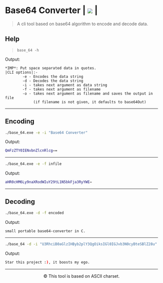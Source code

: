 # Base64 Converter | <a href="https://www.codacy.com/gh/SynAcktraa/base64-Converter/dashboard?utm_source=github.com&amp;utm_medium=referral&amp;utm_content=SynAcktraa/base64-Converter&amp;utm_campaign=Badge_Grade"><img src="https://app.codacy.com/project/badge/Grade/939d7a865e4743b4acd7c06faef5f12e"/></a> |

>A cli tool based on base64 algorithm to encode and decode data.

## Help

>`base_64 -h`

Output:

```terminal
*IMP*: Put space separated data in quotes.
|CLI options|:-
        -e - Encodes the data string
        -d - Decodes the data string
        -i - takes next argument as data string
        -f - takes next argument as filename
        -o - takes next argument as filename and saves the output in file
             (if filename is not given, it defaults to base64Out)
```
---
## Encoding

```bash
./base_64.exe -e -i "Base64 Converter"
```
Output:

```bash
QmFzZTY0IENvbnZlcnRlcg==
```
---

```bash
./base_64.exe -e -f infile
```
Output:

```bash
aHR0cHM6Ly9naXRodWIuY29tL1N5bkFja3RyYWE=
```
---
## Decoding
```bash
./base_64.exe -d -f encoded
```
Output:

```terminal
small portable base64-converter in C.
```
---
```bash
./base_64 -d -i "U3RhciB0aGlzIHByb2plY3QgOiksIGl0IGJvb3N0cyBteSBlZ28u"

```
Output:

```bash
Star this project :), it boosts my ego.
```
---

<p align=center>&copy; This tool is based on ASCII charset.</p>
